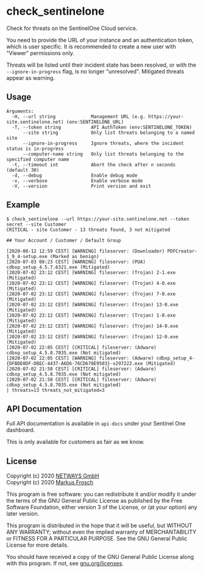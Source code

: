 check_sentinelone
=================

Check for threats on the SentinelOne Cloud service.

You need to provide the URL of your instance and an authentication token, which is user specific.
It is recommended to create a new user with "Viewer" permissions only.

Threats will be listed until their incident state has been resolved, or with the `--ignore-in-progress` flag, is no
longer "unresolved". Mitigated threats appear as warning.

## Usage

```
Arguments:
  -H, --url string             Management URL (e.g. https://your-site.sentinelone.net) (env:SENTINELONE_URL)
  -T, --token string           API AuthToken (env:SENTINELONE_TOKEN)
      --site string            Only list threats belonging to a named site
      --ignore-in-progress     Ignore threats, where the incident status is in-progress
      --computer-name string   Only list threats belonging to the specified computer name
  -t, --timeout int            Abort the check after n seconds (default 30)
  -d, --debug                  Enable debug mode
  -v, --verbose                Enable verbose mode
  -V, --version                Print version and exit
```

## Example

```
$ check_sentinelone --url https://your-site.sentinelone.net --token secret --site Customer
CRITICAL - site Customer - 13 threats found, 3 not mitigated

## Your Account / Customer / Default Group

[2020-08-12 12:59 CEST] [WARNING] fileserver: (Downloader) PDFCreator-1_9_4-setup.exe (Marked as benign)
[2020-07-03 08:23 CEST] [WARNING] fileserver: (PUA) cdbxp_setup_4.5.7.6321.exe (Mitigated)
[2020-07-02 23:12 CEST] [WARNING] fileserver: (Trojan) 2-1.exe (Mitigated)
[2020-07-02 23:12 CEST] [WARNING] fileserver: (Trojan) 4-0.exe (Mitigated)
[2020-07-02 23:12 CEST] [WARNING] fileserver: (Trojan) 7-0.exe (Mitigated)
[2020-07-02 23:12 CEST] [WARNING] fileserver: (Trojan) 13-0.exe (Mitigated)
[2020-07-02 23:12 CEST] [WARNING] fileserver: (Trojan) 1-0.exe (Mitigated)
[2020-07-02 23:12 CEST] [WARNING] fileserver: (Trojan) 14-0.exe (Mitigated)
[2020-07-02 23:12 CEST] [WARNING] fileserver: (Trojan) 12-0.exe (Mitigated)
[2020-07-02 22:05 CEST] [CRITICAL] fileserver: (Adware) cdbxp_setup_4.5.8.7035.exe (Not mitigated)
[2020-07-02 22:05 CEST] [WARNING] fileserver: (Adware) cdbxp_setup_4-{DFBDE0DF-DBEC-4437-A6D6-76CD670E9503}-v297222.exe (Mitigated)
[2020-07-02 21:58 CEST] [CRITICAL] fileserver: (Adware) cdbxp_setup_4.5.8.7035.exe (Not mitigated)
[2020-07-02 21:58 CEST] [CRITICAL] fileserver: (Adware) cdbxp_setup_4.5.8.7035.exe (Not mitigated)
| threats=13 threats_not_mitigated=3
```

## API Documentation

Full API documentation is available in `api-docs` under your Sentinel One dashboard.

This is only available for customers as fair as we know.

## License

Copyright (c) 2020 [NETWAYS GmbH](mailto:info@netways.de) \
Copyright (c) 2020 [Markus Frosch](mailto:markus.frosch@netways.de)

This program is free software: you can redistribute it and/or modify
it under the terms of the GNU General Public License as published by
the Free Software Foundation, either version 3 of the License, or
(at your option) any later version.

This program is distributed in the hope that it will be useful,
but WITHOUT ANY WARRANTY; without even the implied warranty of
MERCHANTABILITY or FITNESS FOR A PARTICULAR PURPOSE.  See the
GNU General Public License for more details.

You should have received a copy of the GNU General Public License
along with this program.  If not, see [gnu.org/licenses](https://www.gnu.org/licenses/).
